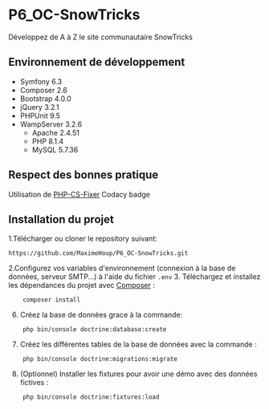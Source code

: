 # P6_OC-SnowTricks
Développez de A à Z le site communautaire SnowTricks

## Environnement de développement
* Symfony 6.3
* Composer 2.6
* Bootstrap 4.0.0
* jQuery 3.2.1
* PHPUnit 9.5
* WampServer 3.2.6
    * Apache 2.4.51
    * PHP 8.1.4
    * MySQL 5.7.36
 
## Respect des bonnes pratique
Utilisation de [PHP-CS-Fixer](https://github.com/PHP-CS-Fixer/PHP-CS-Fixer)
Codacy badge

## Installation du projet
1.Télécharger ou cloner le repository suivant:
```
https://github.com/MaximeHoup/P6_OC-SnowTricks.git
```

2.Configurez vos variables d'environnement (connexion à la base de données, serveur SMTP...) à l'aide du fichier ```.env```
3. Téléchargez et installez les dépendances du projet avec [Composer](https://getcomposer.org/download/) :
```
    composer install
```
6. Créez la base de données grace à la commande:
```
    php bin/console doctrine:database:create
```
7. Créez les différentes tables de la base de données avec la commande :
```
    php bin/console doctrine:migrations:migrate
```
8. (Optionnel) Installer les fixtures pour avoir une démo avec des données fictives :
```
    php bin/console doctrine:fixtures:load
```
